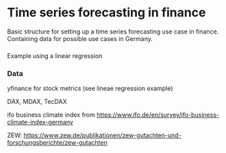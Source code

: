 # Time series forecasting in finance

Basic structure for setting up a time series forecasting use case in finance.
Containing data for possible use cases in Germany. 

### 
Example using a linear regression 

### Data

yfinance for stock metrics (see lineae regression example)

DAX, MDAX, TecDAX

ifo business climate index from https://www.ifo.de/en/survey/ifo-business-climate-index-germany

ZEW: https://www.zew.de/publikationen/zew-gutachten-und-forschungsberichte/zew-gutachten
